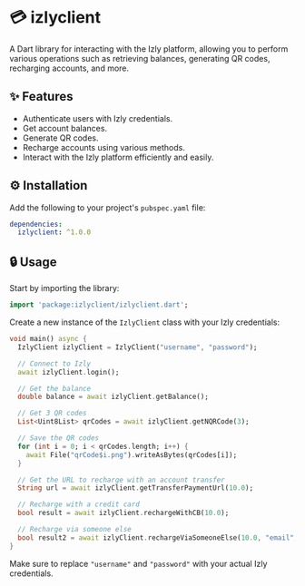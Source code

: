# 💳 izlyclient

A Dart library for interacting with the Izly platform, allowing you to perform various operations such as retrieving balances, generating QR codes, recharging accounts, and more.

## ✨ Features

- Authenticate users with Izly credentials.
- Get account balances.
- Generate QR codes.
- Recharge accounts using various methods.
- Interact with the Izly platform efficiently and easily.

## ⚙️ Installation

Add the following to your project's `pubspec.yaml` file:

```yaml
dependencies:
  izlyclient: ^1.0.0
```

## 🔒 Usage

Start by importing the library:

```dart
import 'package:izlyclient/izlyclient.dart';
```

Create a new instance of the `IzlyClient` class with your Izly credentials:

```dart
void main() async {
  IzlyClient izlyClient = IzlyClient("username", "password");

  // Connect to Izly
  await izlyClient.login();

  // Get the balance
  double balance = await izlyClient.getBalance();

  // Get 3 QR codes
  List<Uint8List> qrCodes = await izlyClient.getNQRCode(3);

  // Save the QR codes
  for (int i = 0; i < qrCodes.length; i++) {
    await File("qrCode$i.png").writeAsBytes(qrCodes[i]);
  }

  // Get the URL to recharge with an account transfer
  String url = await izlyClient.getTransferPaymentUrl(10.0);

  // Recharge with a credit card
  bool result = await izlyClient.rechargeWithCB(10.0);

  // Recharge via someone else
  bool result2 = await izlyClient.rechargeViaSomeoneElse(10.0, "email", "message");
}
```

Make sure to replace `"username"` and `"password"` with your actual Izly credentials.